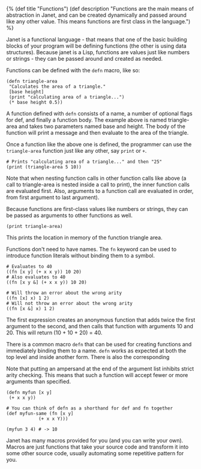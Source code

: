 {%
(def title "Functions")
(def description "Functions are the main means of abstraction in Janet, and
 can be created dynamically and passed around like any other value.
 This means functions are first class in the language.")
%}

Janet is a functional language - that means that one of the basic building blocks of your
program will be defining functions (the other is using data structures). Because janet
is a Lisp, functions are values just like numbers or strings - they can be passed around and
created as needed.

Functions can be defined with the `defn` macro, like so:

```janet
(defn triangle-area
 "Calculates the area of a triangle."
 [base height]
 (print "calculating area of a triangle...")
 (* base height 0.5))
```

A function defined with `defn` consists of a name, a number of optional flags for def, and
finally a function body. The example above is named triangle-area and takes two parameters named base and height. The body of the function will print a message and then evaluate to the area of the triangle.

Once a function like the above one is defined, the programmer can use the `triangle-area`
function just like any other, say `print` or `+`.

```janet
# Prints "calculating area of a triangle..." and then "25"
(print (triangle-area 5 10))
```

Note that when nesting function calls in other function calls like above (a call to triangle-area is
nested inside a call to print), the inner function calls are evaluated first. Also, arguments to
a function call are evaluated in order, from first argument to last argument).

Because functions are first-class values like numbers or strings, they can be passed
as arguments to other functions as well.

```janet
(print triangle-area)
```

This prints the location in memory of the function triangle area.

Functions don't need to have names. The `fn` keyword can be used to introduce function
literals without binding them to a symbol.

```janet
# Evaluates to 40
((fn [x y] (+ x x y)) 10 20)
# Also evaluates to 40
((fn [x y &] (+ x x y)) 10 20)

# Will throw an error about the wrong arity
((fn [x] x) 1 2)
# Will not throw an error about the wrong arity
((fn [x &] x) 1 2)
```

The first expression creates an anonymous function that adds twice
the first argument to the second, and then calls that function with arguments 10 and 20.
This will return (10 + 10 + 20) = 40.

There is a common macro `defn` that can be used for creating functions and immediately binding
them to a name. `defn` works as expected at both the top level and inside another form. There is also
the corresponding

Note that putting an ampersand at the end of the argument list inhibits strict arity checking.
This means that such a function will accept fewer or more arguments than specified.

```janet
(defn myfun [x y]
 (+ x x y))

# You can think of defn as a shorthand for def and fn together
(def myfun-same (fn [x y]
            (+ x x Y)))

(myfun 3 4) # -> 10
```

Janet has many macros provided for you (and you can write your own).
Macros are just functions that take your source code
and transform it into some other source code, usually automating some repetitive pattern for you.
